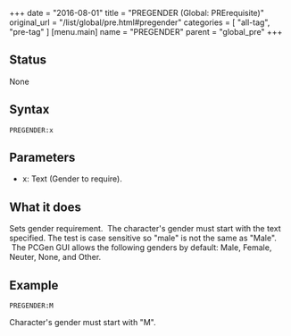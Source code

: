 +++
date = "2016-08-01"
title = "PREGENDER (Global: PRErequisite)"
original_url = "/list/global/pre.html#pregender"
categories = [ "all-tag", "pre-tag" ]
[menu.main]
    name = "PREGENDER"
    parent = "global_pre"
+++

## Status

None

## Syntax

`PREGENDER:x`

## Parameters

-   x: Text (Gender to require).



What it does
------------

Sets gender requirement.  The character's gender must start with the
text specified. The test is case sensitive so "male" is not the same as
"Male".  The PCGen GUI allows the following genders by default: Male,
Female, Neuter, None, and Other.

Example
-------

`PREGENDER:M`

Character's gender must start with "M".

